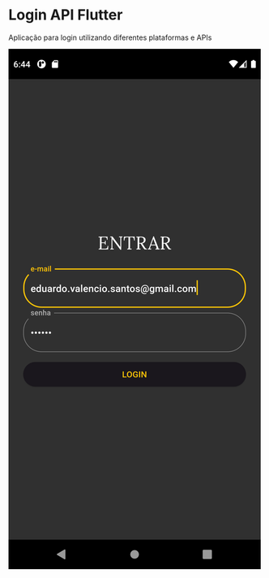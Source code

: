 # Login API Flutter

Aplicação para login utilizando diferentes plataformas e APIs

<img src="/screens/Screenshot_1656614688.png" alt="Login_Page"/>
